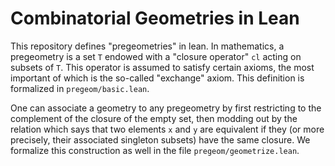 # Combinatorial Geometries in Lean

This repository defines "pregeometries" in lean.
In mathematics, a pregeometry is a set `T` endowed with a "closure operator" `cl` acting on subsets of `T`.
This operator is assumed to satisfy certain axioms, the most important of which is the so-called "exchange" axiom.
This definition is formalized in `pregeom/basic.lean`.

One can associate a geometry to any pregeometry by first restricting to the complement of the closure of the empty set, then modding out by the relation which says that two elements `x` and `y` are equivalent if they (or more precisely, their associated singleton subsets) have the same closure.
We formalize this construction as well in the file `pregeom/geometrize.lean`.
